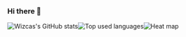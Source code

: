 ### Hi there 👋

<div style="display:flex;flex-wrap:wrap;align-items:stretch;">
<img src="https://github-readme-stats-forked.vercel.app/api?username=wizcas&count_private=true&show_icons=true&theme=gruvbox"
alt="Wizcas's GitHub stats" /><br/>
<img src="https://github-readme-stats-forked.vercel.app/api/top-langs/?username=wizcas&theme=gruvbox&layout=compact&hide=vim%20script,jupyter%20notebook,java" alt="Top used languages" /><br/>
<img src="https://github.com/user-attachments/assets/08d4170e-39d5-4d04-a808-d60b757214e6" style="max-width:100%" alt="Heat map" />
</div>

<!--
**wizcas/wizcas** is a ✨ _special_ ✨ repository because its `README.md` (this file) appears on your GitHub profile.

Here are some ideas to get you started:

- 🔭 I’m currently working on ...
- 🌱 I’m currently learning ...
- 👯 I’m looking to collaborate on ...
- 🤔 I’m looking for help with ...
- 💬 Ask me about ...
- 📫 How to reach me: ...
- 😄 Pronouns: ...
- ⚡ Fun fact: ...
-->

